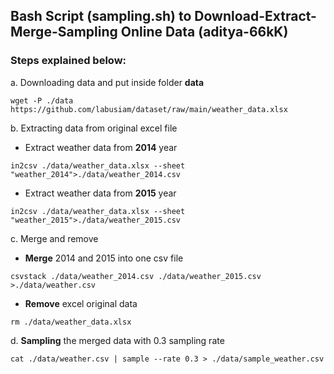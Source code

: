 ## Bash Script (sampling.sh) to Download-Extract-Merge-Sampling Online Data (aditya-66kK)

### Steps explained below:

a. Downloading data and put inside folder **data**
```
wget -P ./data https://github.com/labusiam/dataset/raw/main/weather_data.xlsx
```


b. Extracting data from original excel file

- Extract weather data from **2014** year
```
in2csv ./data/weather_data.xlsx --sheet "weather_2014">./data/weather_2014.csv
```

- Extract weather data from **2015** year
```
in2csv ./data/weather_data.xlsx --sheet "weather_2015">./data/weather_2015.csv
```

c. Merge and remove
- **Merge** 2014 and 2015 into one csv file
```
csvstack ./data/weather_2014.csv ./data/weather_2015.csv >./data/weather.csv
```
- **Remove** excel original data
```
rm ./data/weather_data.xlsx
```

d. **Sampling** the merged data with 0.3 sampling rate
```
cat ./data/weather.csv | sample --rate 0.3 > ./data/sample_weather.csv
```
